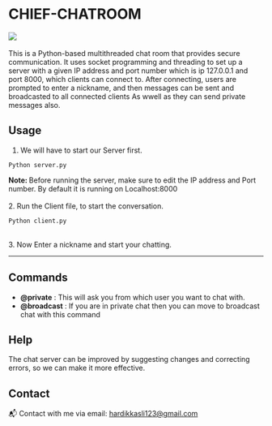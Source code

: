 # CHIEF-CHATROOM
![](https://img.shields.io/badge/python-all%20version%20of%20v3-blue)
<br><br>
This is a Python-based multithreaded chat room that provides secure communication. It uses socket programming and threading to set up a server with a given IP address and port number which is ip 127.0.0.1 and port 8000, which clients can connect to. After connecting, users are prompted to enter a nickname, and then messages can be sent and broadcasted to all connected clients As wwell as they can send private messages also.

## Usage
1. We will have to start our Server first.
``` shell
Python server.py
```
<b>Note: </b> Before running the server, make sure to edit the IP address and Port number. By default it is running on Localhost:8000 <br><br>
2. Run the Client file, to start the conversation. 
``` Shell
Python client.py
```
<br>
3. Now Enter a nickname and start your chatting. 
<hr>

## Commands
- <b>@private</b> : This will ask you from which user you want to chat with. 
- <b>@broadcast</b> : If you are in private chat then you can move to broadcast chat with this command

## Help
The chat server can be improved by suggesting changes and correcting errors, so we can make it more effective.

## Contact
📬 Contact with me via email: [hardikkasli123@gmail.com](mailto:hardikkasli123@gmail.com)
